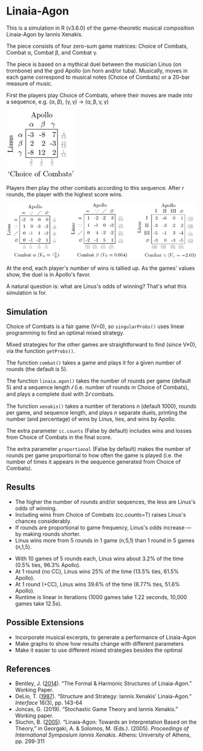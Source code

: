 # Linaia-Agon
This is a simulation in R (v3.6.0) of the game-theoretic musical composition Linaia-Agon by Iannis Xenakis.

The piece consists of four zero-sum game matrices: Choice of Combats, Combat α, Combat β, and Combat γ.

The piece is based on a mythical duel between the musician Linus (on trombone) and the god Apollo (on horn and/or tuba).
Musically, moves in each game correspond to musical notes (Choice of Combats) or a 20-bar measure of music.

First the players play Choice of Combats, where their moves are made into a sequence, e.g. (α, β), (γ, γ) → (α, β, γ, γ)

![Choice of Combats](/pics/linaia-cc.png)

Players then play the other combats according to this sequence. After <i>r</i> rounds, the player with the highest score wins.

![Combats Alpha, Beta, Gamma](/pics/linaia-abg.png)

At the end, each player's number of wins is tallied up. As the games' values show, the duel is in Apollo's favor.

A natural question is: what are Linus's odds of winning? That's what this simulation is for.

## Simulation
Choice of Combats is a fair game (V=0), so `singularProbs()` uses linear programming to find an optimal mixed strategy.

Mixed strategies for the other games are straightforward to find (since V≠0), via the function `getProbs()`.

The function `combat()` takes a game and plays it for a given number of rounds (the default is 5).

The function `linaia.agon()` takes the number of rounds per game (default 5) and a sequence length 𝓁 (i.e. number of rounds in Choice of Combats), and plays a complete duel with 2𝓁 combats.

The function `xenakis()` takes a number of iterations <i>n</i> (default 1000), rounds per game, and sequence length, and plays <i>n</i> separate duels, printing the number (and percentage) of wins by Linus, ties, and wins by Apollo.

The extra parameter `cc.counts` (False by default) includes wins and losses from Choice of Combats in the final score.

The extra parameter `proportional` (False by default) makes the number of rounds per game proportional to how often the game is played (i.e. the number of times it appears in the sequence generated from Choice of Combats).

## Results
<ul>
<li> The higher the number of rounds and/or sequences, the less are Linus's odds of winning.</li>
<li> Including wins from Choice of Combats (cc.counts=T) raises Linus's chances considerably.</li>
<li> If rounds are proportional to game frequency,  Linus's odds increase — by making rounds shorter.</li>
<li> Linus wins more from 5 rounds in 1 game (n,5,1) than 1 round in 5 games (n,1,5).</li>
</ul>

<ul>
<li> With 10 games of 5 rounds each, Linus wins about 3.2% of the time (0.5% ties, 96.3% Apollo).
<li> At 1 round (no CC), Linus wins 25% of the time (13.5% ties, 61.5% Apollo).</li>
<li> At 1 round (+CC), Linus wins 39.6% of the time (8.77% ties, 51.6% Apollo).</li>
<li> Runtime is linear in iterations (1000 games take 1.22 seconds, 10,000 games take 12.5s).</li>
</ul>

## Possible Extensions
<ul>
<li>Incorporate musical excerpts, to generate a performance of Linaia-Agon</li>
<li>Make graphs to show how results change with different parameters</li>
<li>Make it easier to use different mixed strategies besides the optimal</li>
</ul>

## References
<ul>
<li>Bentley, J. (<a href="http://jtylerbentley.com/files/FormalHarmonic.pdf">2014</a>). “The Formal & Harmonic Structures of Linaia-Agon.” Working Paper.
<li>DeLio, T. (<a href="http://rohandrape.net/ut/rttcc-text/DeLio1987b.pdf">1987</a>). “Structure and Strategy: Iannis Xenakis’ Linaia-Agon.” <i>Interface</i> 16(3), pp. 143-64</li>
<li>Joncas, G. (2019). “Stochastic Game Theory and Iannis Xenakis.” Working paper.</li>
<li>Sluchin, B. (<a href="http://www.iannis-xenakis.org/Articles/Sluchin.pdf">2005</a>). “Linaia-Agon: Towards an Interpretation Based on the Theory,” in Georgaki, A. & Solomos, M. (Eds.). (2005). <i>Proceedings of International Symposium Iannis Xenakis</i>. Athens: University of Athens, pp. 299-311
</ul>
